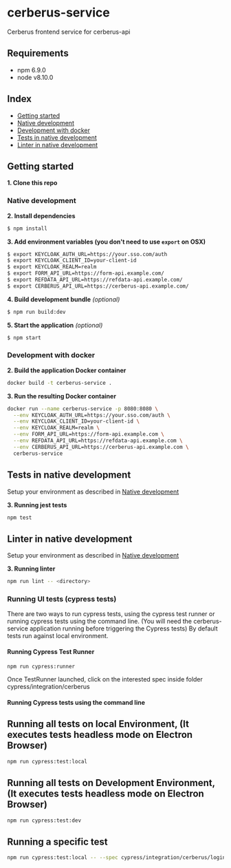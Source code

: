 # cerberus-service
Cerberus frontend service for cerberus-api

## Requirements
* npm 6.9.0
* node v8.10.0

## Index
* [Getting started](#getting-started)
* [Native development](#native-development)
* [Development with docker](#development-with-docker)
*  [Tests in native development](#tests-in-native-development)
* [Linter in native development](#linter-in-native-development)

## Getting started

**1. Clone this repo**

### Native development
**2. Install dependencies**
```sh
$ npm install
```
**3. Add environment variables (you don't need to use `export` on OSX)**
```sh
$ export KEYCLOAK_AUTH_URL=https://your.sso.com/auth
$ export KEYCLOAK_CLIENT_ID=your-client-id
$ export KEYCLOAK_REALM=realm
$ export FORM_API_URL=https://form-api.example.com/
$ export REFDATA_API_URL=https://refdata-api.example.com/
$ export CERBERUS_API_URL=https://cerberus-api.example.com/
```
**4. Build development bundle** *(optional)*
```sh
$ npm run build:dev
```
**5. Start the application** *(optional)*
```sh
$ npm start
```

### Development with docker
**2. Build the application Docker container**
```sh
docker build -t cerberus-service .
```
**3. Run the resulting Docker container**
```sh
docker run --name cerberus-service -p 8080:8080 \
  --env KEYCLOAK_AUTH_URL=https://your.sso.com/auth \
  --env KEYCLOAK_CLIENT_ID=your-client-id \
  --env KEYCLOAK_REALM=realm \
  --env FORM_API_URL=https://form-api.example.com \
  --env REFDATA_API_URL=https://refdata-api.example.com \
  --env CERBERUS_API_URL=https://cerberus-api.example.com \
  cerberus-service
```

## Tests in native development

Setup your environment as described in [Native development](#native-development)

**3. Running jest tests**
```sh
npm test
```

## Linter in native development

Setup your environment as described in [Native development](#native-development)

**3. Running linter**
```sh
npm run lint -- <directory>
```
### Running UI tests (cypress tests)
There are two ways to run cypress tests, using the cypress test runner or running cypress tests using the command line.
(You will need the cerberus-service application running before triggering the Cypress tests)
By default tests run against local environment.

#### Running Cypress Test Runner
```sh
npm run cypress:runner
```
Once TestRunner launched, click on the interested spec inside folder cypress/integration/cerberus

#### Running Cypress tests using the command line

## Running all tests on local Environment, (It executes tests headless mode on Electron Browser)
```sh
npm run cypress:test:local
```

## Running all tests on Development Environment, (It executes tests headless mode on Electron Browser)
```sh
npm run cypress:test:dev
```

## Running a specific test
```sh
npm run cypress:test:local -- --spec cypress/integration/cerberus/login.spec.js
```